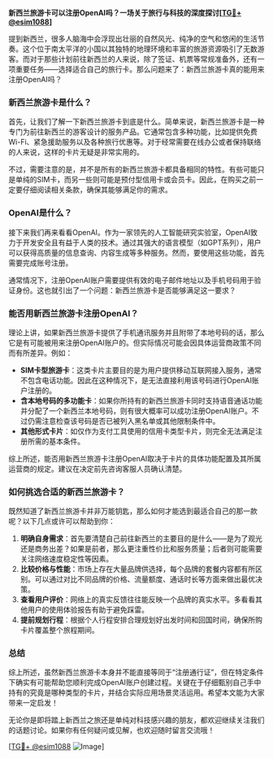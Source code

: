 **新西兰旅游卡可以注册OpenAI吗？一场关于旅行与科技的深度探讨[[TG💪+ @esim1088](https://t.me/s/esim1088)]**

提到新西兰，很多人脑海中会浮现出壮丽的自然风光、纯净的空气和悠闲的生活节奏。这个位于南太平洋的小国以其独特的地理环境和丰富的旅游资源吸引了无数游客。而对于那些计划前往新西兰的人来说，除了签证、机票等常规准备外，还有一项重要任务——选择适合自己的旅行卡。那么问题来了：新西兰旅游卡真的能用来注册OpenAI吗？

### 新西兰旅游卡是什么？

首先，让我们了解一下新西兰旅游卡到底是什么。简单来说，新西兰旅游卡是一种专门为前往新西兰的游客设计的服务产品。它通常包含多种功能，比如提供免费Wi-Fi、紧急援助服务以及各种旅行优惠等。对于经常需要在线办公或者保持联络的人来说，这样的卡片无疑是非常实用的。

不过，需要注意的是，并不是所有的新西兰旅游卡都具备相同的特性。有些可能只是单纯的SIM卡，而另一些则可能是预付型信用卡或会员卡。因此，在购买之前一定要仔细阅读相关条款，确保其能够满足你的需求。

### OpenAI是什么？

接下来我们再来看看OpenAI。作为一家领先的人工智能研究实验室，OpenAI致力于开发安全且有益于人类的技术。通过其强大的语言模型（如GPT系列），用户可以获得高质量的信息查询、内容生成等多种服务。然而，要使用这些功能，首先需要完成账号注册。

通常情况下，注册OpenAI账户需要提供有效的电子邮件地址以及手机号码用于验证身份。这也就引出了一个问题：新西兰旅游卡是否能够满足这一要求？

### 能否用新西兰旅游卡注册OpenAI？

理论上讲，如果新西兰旅游卡提供了手机通讯服务并且附带了本地号码的话，那么它是有可能被用来注册OpenAI账户的。但实际情况可能会因具体运营商政策不同而有所差异。例如：

- **SIM卡型旅游卡**：这类卡片主要目的是为用户提供移动互联网接入服务，通常不包含电话功能。因此在这种情况下，是无法直接利用该号码进行OpenAI账户注册的。
- **含本地号码的多功能卡**：如果你所持有的新西兰旅游卡同时支持语音通话功能并分配了一个新西兰本地号码，则有很大概率可以成功注册OpenAI账户。不过仍需注意检查该号码是否已被列入黑名单或其他限制条件中。
- **其他形式卡片**：如仅作为支付工具使用的信用卡类型卡片，则完全无法满足注册所需的基本条件。

综上所述，能否用新西兰旅游卡注册OpenAI取决于卡片的具体功能配置及其所属运营商的规定。建议在决定前先咨询客服人员确认清楚。

### 如何挑选合适的新西兰旅游卡？

既然知道了新西兰旅游卡并非万能钥匙，那么如何才能选到最适合自己的那一款呢？以下几点或许可以帮助到你：

1. **明确自身需求**：首先要清楚自己前往新西兰的主要目的是什么——是为了观光还是商务出差？如果是前者，那么更注重性价比和服务质量；后者则可能需要关注网络速度稳定性等因素。
2. **比较价格与性能**：市场上存在大量品牌供选择，每个品牌的套餐内容都有所区别。可以通过对比不同品牌的价格、流量额度、通话时长等方面来做出最优决策。
3. **查看用户评价**：网络上的真实反馈往往能反映一个品牌的真实水平。多看看其他用户的使用体验报告有助于避免踩雷。
4. **提前规划行程**：根据个人行程安排合理规划好出发时间和回国时间，确保所购卡片覆盖整个旅程期间。

### 总结

综上所述，虽然新西兰旅游卡本身并不能直接等同于“注册通行证”，但在特定条件下确实有可能帮助您顺利完成OpenAI账户创建过程。关键在于仔细甄别自己手中持有的究竟是哪种类型的卡片，并结合实际应用场景灵活运用。希望本文能为大家带来一定启发！

无论你是即将踏上新西兰之旅还是单纯对科技感兴趣的朋友，都欢迎继续关注我们的话题讨论。如果你有任何疑问或见解，也欢迎随时留言交流哦！

[[TG💪+ @esim1088](https://t.me/s/esim1088) ![Image](https://i.postimg.cc/4NQfJmqS/Snipaste-2025-05-13-00-14-12.png)]
